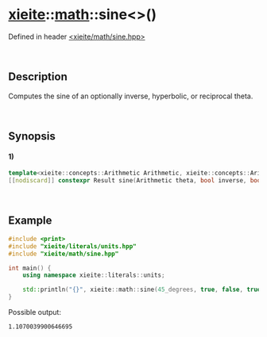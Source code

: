 # [xieite](../../xieite.md)\:\:[math](../../math.md)\:\:sine\<\>\(\)
Defined in header [<xieite/math/sine.hpp>](../../../include/xieite/math/sine.hpp)

&nbsp;

## Description
Computes the sine of an optionally inverse, hyperbolic, or reciprocal theta.

&nbsp;

## Synopsis
#### 1)
```cpp
template<xieite::concepts::Arithmetic Arithmetic, xieite::concepts::Arithmetic Result = std::common_type_t<double, Arithmetic>>
[[nodiscard]] constexpr Result sine(Arithmetic theta, bool inverse, bool hyperbolic, bool reciprocal) noexcept;
```

&nbsp;

## Example
```cpp
#include <print>
#include "xieite/literals/units.hpp"
#include "xieite/math/sine.hpp"

int main() {
    using namespace xieite::literals::units;

    std::println("{}", xieite::math::sine(45_degrees, true, false, true));
}
```
Possible output:
```
1.1070039900646695
```
